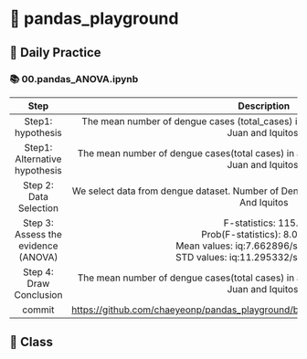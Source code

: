 # 📝 pandas_playground

## 🔗 Daily Practice

### 📚 00.pandas_ANOVA.ipynb

|Step|Description|
| :-----: | :-: |
| Step1: hypothesis|The mean number of dengue cases (total_cases) in a week is equal for the cities San Juan and Iquitos. | 
| Step1: Alternative hypothesis|The mean number of dengue cases(total cases) in a week is different for the cities San Juan and Iquitos.| 
| Step 2: Data Selection|We select data from dengue dataset. Number of Dengue Cases in each week in San Juan And Iquitos| 
|Step 3: Assess the evidence (ANOVA)|F-statistics: 115.0<br>Prob(F-statistics): 8.08e-26<br>Mean values: iq:7.662896/sj:34.185027<br>STD values: iq:11.295332/sj:51.408689|
|Step 4: Draw Conclusion|The mean number of dengue cases(total cases) in a week is different for the cities San Juan and Iquitos.| 
| commit|https://github.com/chaeyeonp/pandas_playground/blob/master/00.pandas_ANOVA.ipynb| 

## 🔗 Class
